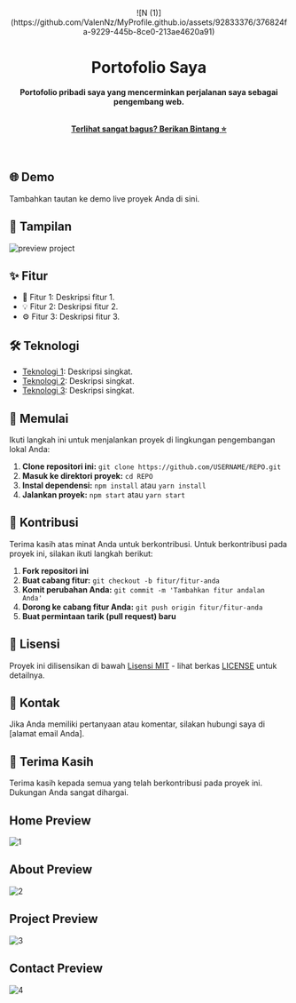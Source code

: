 <p align="center">
    ![N (1)](https://github.com/ValenNz/MyProfile.github.io/assets/92833376/376824fa-9229-445b-8ce0-213ae4620a91)
</p>

<h1 align="center">Portofolio Saya</h1>

<div align="center">
  <strong>Portofolio pribadi saya yang mencerminkan perjalanan saya sebagai pengembang web.</strong>
</div>

<br>

<p align="center">
  <a href="https://github.com/USERNAME/REPO"><strong>Terlihat sangat bagus? Berikan Bintang ⭐</strong></a>
</p>

<br>

## 🌐 Demo

Tambahkan tautan ke demo live proyek Anda di sini.

## 📸 Tampilan

![preview project](https://github.com/ValenNz/MyProfile.github.io/assets/92833376/f7b0cee2-cd2d-42d7-b9d1-501e611244bd)

## ✨ Fitur

- 🚀 Fitur 1: Deskripsi fitur 1.
- 💡 Fitur 2: Deskripsi fitur 2.
- ⚙️ Fitur 3: Deskripsi fitur 3.

## 🛠️ Teknologi

- [Teknologi 1](https://link_ke_sumber_teknologi_1): Deskripsi singkat.
- [Teknologi 2](https://link_ke_sumber_teknologi_2): Deskripsi singkat.
- [Teknologi 3](https://link_ke_sumber_teknologi_3): Deskripsi singkat.

## 🚀 Memulai

Ikuti langkah ini untuk menjalankan proyek di lingkungan pengembangan lokal Anda:

1. **Clone repositori ini:** `git clone https://github.com/USERNAME/REPO.git`
2. **Masuk ke direktori proyek:** `cd REPO`
3. **Instal dependensi:** `npm install` atau `yarn install`
4. **Jalankan proyek:** `npm start` atau `yarn start`

## 🤝 Kontribusi

Terima kasih atas minat Anda untuk berkontribusi. Untuk berkontribusi pada proyek ini, silakan ikuti langkah berikut:

1. **Fork repositori ini**
2. **Buat cabang fitur:** `git checkout -b fitur/fitur-anda`
3. **Komit perubahan Anda:** `git commit -m 'Tambahkan fitur andalan Anda'`
4. **Dorong ke cabang fitur Anda:** `git push origin fitur/fitur-anda`
5. **Buat permintaan tarik (pull request) baru**

## 📝 Lisensi

Proyek ini dilisensikan di bawah [Lisensi MIT](LICENSE) - lihat berkas [LICENSE](LICENSE) untuk detailnya.

## 📧 Kontak

Jika Anda memiliki pertanyaan atau komentar, silakan hubungi saya di [alamat email Anda].

## 👏 Terima Kasih

Terima kasih kepada semua yang telah berkontribusi pada proyek ini. Dukungan Anda sangat dihargai.

</div>

                                          
## Home Preview
![1](https://user-images.githubusercontent.com/92833376/213973065-beec6589-b947-4eb3-8d65-ccd76480111d.png)

## About Preview
![2](https://user-images.githubusercontent.com/92833376/213973068-3ad1decc-7e29-47f9-a15c-8269fe2159f6.png)

## Project Preview
![3](https://user-images.githubusercontent.com/92833376/213973072-b270fa29-c4e2-4e4f-ba17-64cf34a435ea.png)

## Contact Preview
![4](https://user-images.githubusercontent.com/92833376/213973075-e3c86a49-9026-4877-af43-4648c5607287.png)


